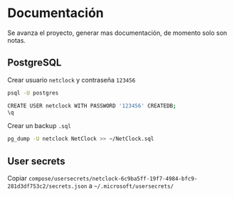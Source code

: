 # Documentación

Se avanza el proyecto, generar mas documentación, de momento solo son notas.

## PostgreSQL

Crear usuario `netclock` y contraseña `123456`

```bash
psql -U postgres

CREATE USER netclock WITH PASSWORD '123456' CREATEDB;
\q
```

Crear un backup `.sql`

```bash
pg_dump -U netclock NetClock >> ~/NetClock.sql
```

## User secrets

Copiar `compose/usersecrets/netclock-6c9ba5ff-19f7-4984-bfc9-281d3df753c2/secrets.json` a `~/.microsoft/usersecrets/`
